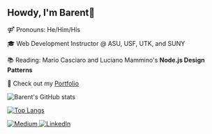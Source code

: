 <div>
<h2>Howdy, I'm Barent👋</h2>
<p>
 ⚤ Pronouns: He/Him/His
</p>
<p>
🎓  Web Development Instructor @ ASU, USF, UTK, and SUNY
</p>
<p>
 📚 Reading: Mario Casciaro and Luciano Mammino's <strong>Node.js Design Patterns</strong> 
</p>
<p> 
 💼 Check out my <a href="https://blangwell.github.io/portfolio/">Portfolio</a>
</p>

![Barent's GitHub stats](https://github-readme-stats.vercel.app/api?username=blangwell&show_icons=true&theme=dracula)

<!-- <h2>Tech Stack</h2> -->
 [![Top Langs](https://github-readme-stats.vercel.app/api/top-langs/?username=blangwell&layout=compact&langs_count=6&theme=dracula)](https://github.com/anuraghazra/github-readme-stats)
 
<!-- <br/><br/> -->
<!-- <a href="#">
 <img alt="JavaScript" src="https://img.shields.io/badge/javascript-%23323330.svg?style=for-the-badge&logo=javascript&logoColor=%23F7DF1E"/>
</a>
<a href="#">
 <img alt="NodeJS" src="https://img.shields.io/badge/Node.js-339933?style=for-the-badge&logo=nodedotjs&logoColor=white"/>
</a>
<a href="#">
 <img alt="React" src="https://img.shields.io/badge/react-%2320232a.svg?style=for-the-badge&logo=react&logoColor=%2361DAFB"/>
</a>
<a href="#">
 <img alt="HTML5" src="https://img.shields.io/badge/html5-%23E34F26.svg?style=for-the-badge&logo=html5&logoColor=white"/>
</a>
<a href="#">
 <img alt="CSS3" src="https://img.shields.io/badge/css3-%231572B6.svg?style=for-the-badge&logo=css3&logoColor=white"/>
</a>
<br/>

<a href="#">
 <img alt="MongoDB" src ="https://img.shields.io/badge/MongoDB-%234ea94b.svg?style=for-the-badge&logo=mongodb&logoColor=white"/>
</a>
<a href="#">
 <img alt="Postgres" src ="https://img.shields.io/badge/postgres-%23316192.svg?style=for-the-badge&logo=postgresql&logoColor=white"/>
</a>
<a href="#">
 <img alt="Python" src="https://img.shields.io/badge/Python-FFD43B?style=for-the-badge&logo=python&logoColor=blue"/>
</a>
<a href="#">
 <img alt="Material UI" src="https://img.shields.io/badge/materialui-%230081CB.svg?style=for-the-badge&logo=material-ui&logoColor=white"/>
</a>
<a href="#">
 <img alt="Bootstrap" src="https://img.shields.io/badge/bootstrap-%23563D7C.svg?style=for-the-badge&logo=bootstrap&logoColor=white"/>
</a> -->



<!-- <h3>Me Elsewhere</h3> -->
<a href="https://blangwell.medium.com/" target="_blank">
 <img alt="Medium" src="https://img.shields.io/badge/Medium-12100E?style=for-the-badge&logo=medium&logoColor=white"/>
</a>
<a href="http://linkedin.com/in/blangwell" target="_blank">
 <img alt="LinkedIn" src="https://img.shields.io/badge/linkedin-%230077B5.svg?style=for-the-badge&logo=linkedin&logoColor=white" /> 
</a>
<!-- <img src="https://visitor-badge.glitch.me/badge?page_id=blangwell.blangwell" alt="visitor badge"/> -->
</div>
